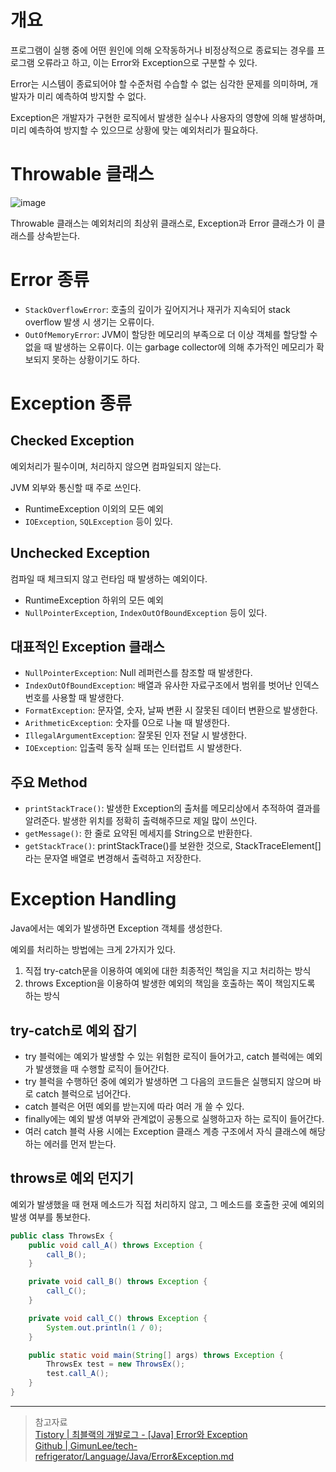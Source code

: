 # 개요

프로그램이 실행 중에 어떤 원인에 의해 오작동하거나 비정상적으로 종료되는 경우를 프로그램 오류라고 하고, 이는 Error와 Exception으로 구분할 수 있다.

Error는 시스템이 종료되어야 할 수준처럼 수습할 수 없는 심각한 문제를 의미하며, 개발자가 미리 예측하여 방지할 수 없다.

Exception은 개발자가 구현한 로직에서 발생한 실수나 사용자의 영향에 의해 발생하며, 미리 예측하여 방지할 수 있으므로 상황에 맞는 예외처리가 필요하다.

# Throwable 클래스

![image](https://github.com/jkeum-dev/Teckit_I9_study/assets/61774034/3a14db6b-ed25-40e8-a41c-346ca38af742)

Throwable 클래스는 예외처리의 최상위 클래스로, Exception과 Error 클래스가 이 클래스를 상속받는다.

# Error 종류

- `StackOverflowError`: 호출의 깊이가 깊어지거나 재귀가 지속되어 stack overflow 발생 시 생기는 오류이다.
- `OutOfMemoryError`: JVM이 할당한 메모리의 부족으로 더 이상 객체를 할당할 수 없을 때 발생하는 오류이다. 이는 garbage collector에 의해 추가적인 메모리가 확보되지 못하는 상황이기도 하다.

# Exception 종류

## Checked Exception

예외처리가 필수이며, 처리하지 않으면 컴파일되지 않는다.

JVM 외부와 통신할 때 주로 쓰인다.

- RuntimeException 이외의 모든 예외
- `IOException`, `SQLException` 등이 있다.

## Unchecked Exception

컴파일 때 체크되지 않고 런타임 때 발생하는 예외이다.

- RuntimeException 하위의 모든 예외
- `NullPointerException`, `IndexOutOfBoundException` 등이 있다.

## 대표적인 Exception 클래스

- `NullPointerException`: Null 레퍼런스를 참조할 때 발생한다.
- `IndexOutOfBoundException`: 배열과 유사한 자료구조에서 범위를 벗어난 인덱스 번호를 사용할 때 발생한다.
- `FormatException`: 문자열, 숫자, 날짜 변환 시 잘못된 데이터 변환으로 발생한다.
- `ArithmeticException`: 숫자를 0으로 나눌 때 발생한다.
- `IllegalArgumentException`: 잘못된 인자 전달 시 발생한다.
- `IOException`: 입출력 동작 실패 또는 인터럽트 시 발생한다.

## 주요 Method

- `printStackTrace()`: 발생한 Exception의 출처를 메모리상에서 추적하여 결과를 알려준다. 발생한 위치를 정확히 출력해주므로 제일 많이 쓰인다.
- `getMessage()`: 한 줄로 요약된 메세지를 String으로 반환한다.
- `getStackTrace()`: printStackTrace()를 보완한 것으로, StackTraceElement[]라는 문자열 배열로 변경해서 출력하고 저장한다.

# Exception Handling

Java에서는 예외가 발생하면 Exception 객체를 생성한다.

예외를 처리하는 방법에는 크게 2가지가 있다.

1. 직접 try-catch문을 이용하여 예외에 대한 최종적인 책임을 지고 처리하는 방식
2. throws Exception을 이용하여 발생한 예외의 책임을 호출하는 쪽이 책임지도록 하는 방식

## try-catch로 예외 잡기

- try 블럭에는 예외가 발생할 수 있는 위험한 로직이 들어가고, catch 블럭에는 예외가 발생했을 때 수행할 로직이 들어간다.
- try 블럭을 수행하던 중에 예외가 발생하면 그 다음의 코드들은 실행되지 않으며 바로 catch 블럭으로 넘어간다.
- catch 블럭은 어떤 예외를 받는지에 따라 여러 개 쓸 수 있다.
- finally에는 예외 발생 여부와 관계없이 공통으로 실행하고자 하는 로직이 들어간다.
- 여러 catch 블럭 사용 시에는 Exception 클래스 계층 구조에서 자식 클래스에 해당하는 에러를 먼저 받는다.

## throws로 예외 던지기

예외가 발생했을 때 현재 메소드가 직접 처리하지 않고, 그 메소드를 호출한 곳에 예외의 발생 여부를 통보한다.

```java
public class ThrowsEx {
    public void call_A() throws Exception {
        call_B();
    }

    private void call_B() throws Exception {
        call_C();
    }

    private void call_C() throws Exception {
        System.out.println(1 / 0);
    }

    public static void main(String[] args) throws Exception {
        ThrowsEx test = new ThrowsEx();
        test.call_A();
    }
}
```

---

> 참고자료</br>
[Tistory | 최블랙의 개발로그 - [Java] Error와 Exception](https://choiblack.tistory.com/39)</br>
[Github | GimunLee/tech-refrigerator/Language/Java/Error&Exception.md](https://github.com/GimunLee/tech-refrigerator/blob/master/Language/JAVA/Error%20%26%20Exception.md#error--exception)
>
